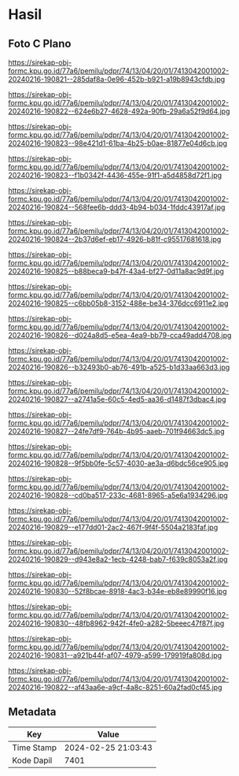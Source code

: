 # Hasil

## Foto C Plano

https://sirekap-obj-formc.kpu.go.id/77a6/pemilu/pdpr/74/13/04/20/01/7413042001002-20240216-190821--285daf8a-0e96-452b-b921-a19b8943cfdb.jpg

https://sirekap-obj-formc.kpu.go.id/77a6/pemilu/pdpr/74/13/04/20/01/7413042001002-20240216-190822--624e6b27-4628-492a-90fb-29a6a52f9d64.jpg

https://sirekap-obj-formc.kpu.go.id/77a6/pemilu/pdpr/74/13/04/20/01/7413042001002-20240216-190823--98e421d1-61ba-4b25-b0ae-81877e04d6cb.jpg

https://sirekap-obj-formc.kpu.go.id/77a6/pemilu/pdpr/74/13/04/20/01/7413042001002-20240216-190823--f1b0342f-4436-455e-91f1-a5d4858d72f1.jpg

https://sirekap-obj-formc.kpu.go.id/77a6/pemilu/pdpr/74/13/04/20/01/7413042001002-20240216-190824--568fee6b-ddd3-4b94-b034-1fddc43917af.jpg

https://sirekap-obj-formc.kpu.go.id/77a6/pemilu/pdpr/74/13/04/20/01/7413042001002-20240216-190824--2b37d6ef-eb17-4926-b81f-c95517681618.jpg

https://sirekap-obj-formc.kpu.go.id/77a6/pemilu/pdpr/74/13/04/20/01/7413042001002-20240216-190825--b88beca9-b47f-43a4-bf27-0d11a8ac9d9f.jpg

https://sirekap-obj-formc.kpu.go.id/77a6/pemilu/pdpr/74/13/04/20/01/7413042001002-20240216-190825--c6bb05b8-3152-488e-be34-376dcc6911e2.jpg

https://sirekap-obj-formc.kpu.go.id/77a6/pemilu/pdpr/74/13/04/20/01/7413042001002-20240216-190826--d024a8d5-e5ea-4ea9-bb79-cca49add4708.jpg

https://sirekap-obj-formc.kpu.go.id/77a6/pemilu/pdpr/74/13/04/20/01/7413042001002-20240216-190826--b32493b0-ab76-491b-a525-b1d33aa663d3.jpg

https://sirekap-obj-formc.kpu.go.id/77a6/pemilu/pdpr/74/13/04/20/01/7413042001002-20240216-190827--a2741a5e-60c5-4ed5-aa36-d1487f3dbac4.jpg

https://sirekap-obj-formc.kpu.go.id/77a6/pemilu/pdpr/74/13/04/20/01/7413042001002-20240216-190827--24fe7df9-764b-4b95-aaeb-701f94663dc5.jpg

https://sirekap-obj-formc.kpu.go.id/77a6/pemilu/pdpr/74/13/04/20/01/7413042001002-20240216-190828--9f5bb0fe-5c57-4030-ae3a-d6bdc56ce905.jpg

https://sirekap-obj-formc.kpu.go.id/77a6/pemilu/pdpr/74/13/04/20/01/7413042001002-20240216-190828--cd0ba517-233c-4681-8965-a5e6a1934296.jpg

https://sirekap-obj-formc.kpu.go.id/77a6/pemilu/pdpr/74/13/04/20/01/7413042001002-20240216-190829--e177dd01-2ac2-467f-9f4f-5504a2183faf.jpg

https://sirekap-obj-formc.kpu.go.id/77a6/pemilu/pdpr/74/13/04/20/01/7413042001002-20240216-190829--d943e8a2-1ecb-4248-bab7-f639c8053a2f.jpg

https://sirekap-obj-formc.kpu.go.id/77a6/pemilu/pdpr/74/13/04/20/01/7413042001002-20240216-190830--52f8bcae-8918-4ac3-b34e-eb8e89990f16.jpg

https://sirekap-obj-formc.kpu.go.id/77a6/pemilu/pdpr/74/13/04/20/01/7413042001002-20240216-190830--48fb8962-942f-4fe0-a282-5beeec47f87f.jpg

https://sirekap-obj-formc.kpu.go.id/77a6/pemilu/pdpr/74/13/04/20/01/7413042001002-20240216-190831--a921b44f-af07-4979-a599-179919fa808d.jpg

https://sirekap-obj-formc.kpu.go.id/77a6/pemilu/pdpr/74/13/04/20/01/7413042001002-20240216-190822--af43aa6e-a9cf-4a8c-8251-60a2fad0cf45.jpg


## Metadata

| Key        | Value               |
| ---------- | ------------------- |
| Time Stamp | 2024-02-25 21:03:43 |
| Kode Dapil | 7401                |



